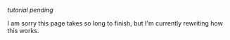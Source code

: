 _tutorial pending_

I am sorry this page takes so long to finish, but I'm currently rewriting how this works.